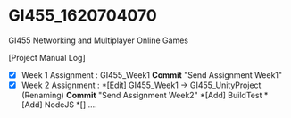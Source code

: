 # GI455_1620704070
GI455 Networking and Multiplayer Online Games

[Project Manual Log]

*[x] Week 1 Assignment : GI455_Week1 **Commit** "Send Assignment Week1"
*[x] Week 2 Assignment : 
      *[Edit] GI455_Week1 -> GI455_UnityProject (Renaming) **Commit** "Send Assignment Week2"
      *[Add] BuildTest
      *[Add] NodeJS
*[] ....
